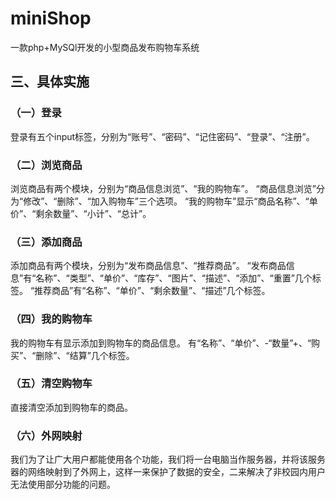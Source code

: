 # miniShop
一款php+MySQl开发的小型商品发布购物车系统
## 三、具体实施
### （一）登录
登录有五个input标签，分别为“账号”、“密码”、“记住密码”、“登录”、“注册”。

### （二）浏览商品
浏览商品有两个模块，分别为“商品信息浏览”、“我的购物车”。
“商品信息浏览”分为“修改”、“删除”、“加入购物车”三个选项。
“我的购物车”显示“商品名称”、“单价”、“剩余数量”、“小计”、“总计”。

### （三）添加商品
添加商品有两个模块，分别为“发布商品信息”、“推荐商品”。
“发布商品信息”有“名称”、“类型”、“单价”、“库存”、“图片”、“描述”、“添加”、“重置”几个标签。
“推荐商品”有“名称”、“单价”、“剩余数量”、“描述”几个标签。

### （四）我的购物车
我的购物车有显示添加到购物车的商品信息。
有“名称”、“单价”、-“数量”+、“购买”、“删除”、“结算”几个标签。

### （五）清空购物车
直接清空添加到购物车的商品。

### （六）外网映射
我们为了让广大用户都能使用各个功能，我们将一台电脑当作服务器，并将该服务器的网络映射到了外网上，这样一来保护了数据的安全，二来解决了非校园内用户无法使用部分功能的问题。
